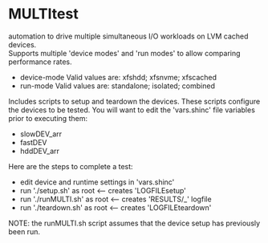 # MULTItest
automation to drive multiple simultaneous I/O workloads on LVM cached devices.  
Supports multiple 'device modes' and 'run modes' to allow comparing performance rates.  
  * device-mode  Valid values are: xfshdd; xfsnvme; xfscached
  * run-mode     Valid values are: standalone; isolated; combined

Includes scripts to setup and teardown the devices.  These scripts configure the devices
to be tested. You will want to edit the 'vars.shinc' file variables prior to executing them:
  * slowDEV_arr
  * fastDEV
  * hddDEV_arr
  
Here are the steps to complete a test:
  * edit device and runtime settings in 'vars.shinc'
  * run './setup.sh' as root <-- creates 'LOGFILEsetup'
  * run './runMULTI.sh' as root  <-- creates 'RESULTS/<testname>_<timestamp>' logfile
  * run './teardown.sh' as root <-- creates 'LOGFILEteardown'
  
NOTE: the runMULTI.sh script assumes that the device setup has previously been run.

